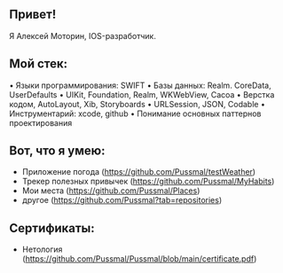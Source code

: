 ## **Привет!**
Я Алексей Моторин, IOS-разработчик.

## **Мой стек:**
•	Языки программирования: SWIFT
•	Базы данных: Realm. CoreData, UserDefaults
•	UIKit, Foundation, Realm, WKWebView, Cacoa
•	Верстка кодом, AutoLayout, Xib, Storyboards
•	URLSession, JSON, Codable
•	Инструментарий: xcode, github
•	Понимание основных паттернов проектирования

## **Вот, что я умею:**
* Приложение погода (https://github.com/Pussmal/testWeather)
* Трекер полезных привычек (https://github.com/Pussmal/MyHabits)
* Мои места (https://github.com/Pussmal/Places)
* другое (https://github.com/Pussmal?tab=repositories)

## **Сертификаты:**
* Нетология (https://github.com/Pussmal/Pussmal/blob/main/certificate.pdf)
